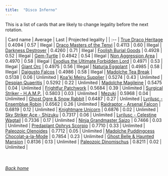 ```yaml
---
title:  "Disco Inferno"
---
```


This is a list of cards that are likely to change legality before the next rotation.

| Card name | Average | Last | Projected legality |
| :-- |
[True Draco Heritage](https://db.ygoprodeck.com/card/?search=True%20Draco%20Heritage) | 0.4094 | 0.57 | Illegal |
[Draco Masters of the Tenyi](https://db.ygoprodeck.com/card/?search=Draco%20Masters%20of%20the%20Tenyi) | 0.4113 | 0.60 | Illegal |
[Darkness Destroyer](https://db.ygoprodeck.com/card/?search=Darkness%20Destroyer) | 0.4260 | 0.71 | Illegal |
[Foolish Burial Goods](https://db.ygoprodeck.com/card/?search=Foolish%20Burial%20Goods) | 0.4928 | 0.52 | Illegal |
[Gem-Turtle](https://db.ygoprodeck.com/card/?search=Gem-Turtle) | 0.4942 | 0.54 | Illegal |
[Non Aggression Area](https://db.ygoprodeck.com/card/?search=Non%20Aggression%20Area) | 0.4970 | 0.58 | Illegal |
[Exodius the Ultimate Forbidden Lord](https://db.ygoprodeck.com/card/?search=Exodius%20the%20Ultimate%20Forbidden%20Lord) | 0.4971 | 0.53 | Illegal |
[Giant Orc](https://db.ygoprodeck.com/card/?search=Giant%20Orc) | 0.4975 | 0.56 | Illegal |
[Naturia Eggplant](https://db.ygoprodeck.com/card/?search=Naturia%20Eggplant) | 0.4985 | 0.58 | Illegal |
[Daigusto Falcos](https://db.ygoprodeck.com/card/?search=Daigusto%20Falcos) | 0.4986 | 0.58 | Illegal |
[Madolche Tea Break](https://db.ygoprodeck.com/card/?search=Madolche%20Tea%20Break) | 0.5138 | 0.06 | Unlimited |
[Koa'ki Meiru Supplier](https://db.ygoprodeck.com/card/?search=Koa'ki%20Meiru%20Supplier) | 0.5274 | 0.43 | Unlimited |
[Despian Quaeritis](https://db.ygoprodeck.com/card/?search=Despian%20Quaeritis) | 0.5292 | 0.22 | Unlimited |
[Madolche Magileine](https://db.ygoprodeck.com/card/?search=Madolche%20Magileine) | 0.5475 | 0.04 | Unlimited |
[Frightfur Patchwork](https://db.ygoprodeck.com/card/?search=Frightfur%20Patchwork) | 0.5684 | 0.39 | Unlimited |
[Surgical Striker - H.A.M.P.](https://db.ygoprodeck.com/card/?search=Surgical%20Striker%20-%20H.A.M.P.) | 0.5803 | 0.03 | Unlimited |
[Mezuki](https://db.ygoprodeck.com/card/?search=Mezuki) | 0.5968 | 0.04 | Unlimited |
[Ghost Ogre & Snow Rabbit](https://db.ygoprodeck.com/card/?search=Ghost%20Ogre%20%26%20Snow%20Rabbit) | 0.6487 | 0.27 | Unlimited |
[Lyrilusc - Ensemblue Robin](https://db.ygoprodeck.com/card/?search=Lyrilusc%20-%20Ensemblue%20Robin) | 0.6562 | 0.26 | Unlimited |
[Raidraptor - Arsenal Falcon](https://db.ygoprodeck.com/card/?search=Raidraptor%20-%20Arsenal%20Falcon) | 0.6819 | 0.12 | Unlimited |
[Knightmare Unicorn](https://db.ygoprodeck.com/card/?search=Knightmare%20Unicorn) | 0.6876 | 0.02 | Unlimited |
[Sky Striker Ace - Shizuku](https://db.ygoprodeck.com/card/?search=Sky%20Striker%20Ace%20-%20Shizuku) | 0.7317 | 0.06 | Unlimited |
[Lyrilusc - Celestine Wagtail](https://db.ygoprodeck.com/card/?search=Lyrilusc%20-%20Celestine%20Wagtail) | 0.7336 | 0.17 | Unlimited |
[Ninja Grandmaster Saizo](https://db.ygoprodeck.com/card/?search=Ninja%20Grandmaster%20Saizo) | 0.7466 | 0.03 | Unlimited |
[Predaplant Ophrys Scorpio](https://db.ygoprodeck.com/card/?search=Predaplant%20Ophrys%20Scorpio) | 0.7710 | 0.33 | Unlimited |
[Paleozoic Olenoides](https://db.ygoprodeck.com/card/?search=Paleozoic%20Olenoides) | 0.7712 | 0.05 | Unlimited |
[Madolche Puddingcess Chocolat-a-la-Mode](https://db.ygoprodeck.com/card/?search=Madolche%20Puddingcess%20Chocolat-a-la-Mode) | 0.7854 | 0.23 | Unlimited |
[Ghost Belle & Haunted Mansion](https://db.ygoprodeck.com/card/?search=Ghost%20Belle%20%26%20Haunted%20Mansion) | 0.8136 | 0.13 | Unlimited |
[Paleozoic Dinomischus](https://db.ygoprodeck.com/card/?search=Paleozoic%20Dinomischus) | 0.8211 | 0.02 | Unlimited |

<br>

###### [Back home](index)